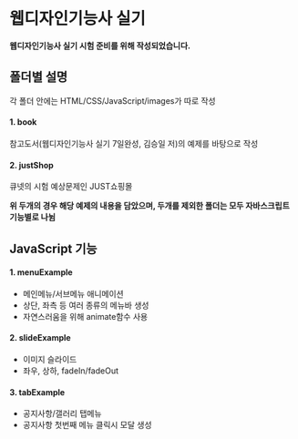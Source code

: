 # 웹디자인기능사 실기
**웹디자인기능사 실기 시험 준비를 위해 작성되었습니다.**

## 폴더별 설명
각 폴더 안에는 HTML/CSS/JavaScript/images가 따로 작성

#### 1. book
참고도서(웹디자인기능사 실기 7일완성, 김승일 저)의 예제를 바탕으로 작성

#### 2. justShop
큐넷의 시험 예상문제인 JUST쇼핑몰

**위 두개의 경우 해당 예제의 내용을 담았으며, 두개를 제외한 폴더는 모두 자바스크립트 기능별로 나뉨**

## JavaScript 기능
#### 1. menuExample
- 메인메뉴/서브메뉴 애니메이션
- 상단, 좌측 등 여러 종류의 메뉴바 생성
- 자연스러움을 위해 animate함수 사용
#### 2. slideExample
- 이미지 슬라이드
- 좌우, 상하, fadeIn/fadeOut
#### 3. tabExample
- 공지사항/갤러리 탭메뉴 
- 공지사항 첫번째 메뉴 클릭시 모달 생성

